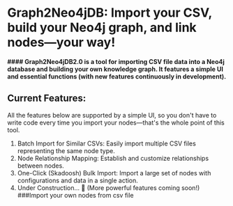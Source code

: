 # Graph2Neo4jDB: Import your CSV, build your Neo4j graph, and link nodes—your way!

**#### Graph2Neo4jDB2.0 is a tool for importing CSV file data into a Neo4j database and building your own knowledge graph. It features a simple UI and essential functions (with new features continuously in development).**

## Current Features:

All the features below are supported by a simple UI, so you don't have to write code every time you import your nodes—that's the whole point of this tool.

1. Batch Import for Similar CSVs: Easily import multiple CSV files representing the same node type.
2. Node Relationship Mapping: Establish and customize relationships between nodes.
3. One-Click (Skadoosh) Bulk Import: Import a large set of nodes with configurations and data in a single action.
4. Under Construction... 🚧 (More powerful features coming soon!)
   ###Import your own nodes from csv file
